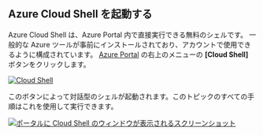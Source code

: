 
## <a name="launch-azure-cloud-shell"></a>Azure Cloud Shell を起動する

Azure Cloud Shell は、Azure Portal 内で直接実行できる無料のシェルです。 一般的な Azure ツールが事前にインストールされており、アカウントで使用できるように構成されています。 [Azure Portal](https://portal.azure.com) の右上のメニューの **[Cloud Shell]** ボタンをクリックします。

[![Cloud Shell](./media/cloud-shell-try-it/cloud-shell-menu.png)](https://portal.azure.com)

このボタンによって対話型のシェルが起動されます。このトピックのすべての手順はこれを使用して実行できます。

[![ポータルに Cloud Shell のウィンドウが表示されるスクリーンショット](./media/cloud-shell-powershell/cloud-shell-powershell.png)](https://portal.azure.com)






